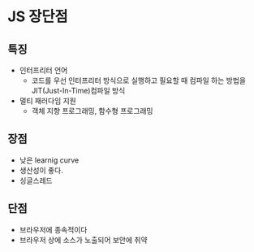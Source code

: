 # JS 장단점

## 특징

- 인터프리터 언어
  - 코드를 우선 인터프리터 방식으로 실행하고 필요할 때 컴파일 하는 방법을 JIT(Just-In-Time)컴파일 방식 
- 멀티 패러다임 지원
  - 객체 지향 프로그래밍, 함수형 프로그래밍  

## 장점
- 낮은 learnig curve
- 생산성이 좋다.
- 싱글스레드 

## 단점
- 브라우저에 종속적이다
- 브라우저 상에 소스가 노출되어 보안에 취약